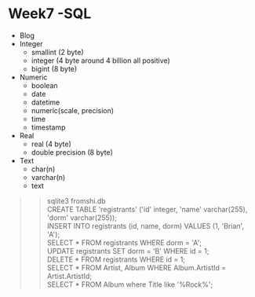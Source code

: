 # Week7 -SQL

* Blog
* Integer
  * smallint (2 byte)
  * integer (4 byte around 4 billion all positive)
  * bigint (8 byte)
* Numeric
  * boolean
  * date
  * datetime
  * numeric(scale, precision)
  * time
  * timestamp
* Real
  * real (4 byte)
  * double precision (8 byte)
* Text
  * char(n)
  * varchar(n)
  * text

>> sqlite3 fromshi.db  
>> CREATE TABLE 'registrants' ('id' integer, 'name' varchar(255), 'dorm' varchar(255));  
>> INSERT INTO registrants (id, name, dorm) VALUES (1, 'Brian', 'A');  
>> SELECT * FROM registrants WHERE dorm = 'A';  
>> UPDATE registrants SET dorm = 'B' WHERE id = 1;  
>> DELETE * FROM registrants WHERE id = 1;  
>> SELECT * FROM Artist, Album WHERE Album.ArtistId = Artist.ArtistId;  
>> SELECT * FROM Album where Title like '%Rock%';
